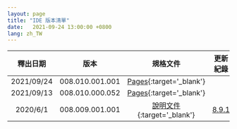 ```yaml
---
layout: page
title: "IDE 版本清單"
date:   2021-09-24 13:00:00 +0800
lang: zh_TW
---
```



|釋出日期|版本|規格文件|更新紀錄|
|:-:|:-:|:-:|:-:|
|2021/09/24|008.010.001.001|[Pages](https://pages.ruru.tw/#/8.10.1/UPDATE/ITEM_5/IDE/README){:target='_blank'}||
|2021/09/13|008.010.000.052|[Pages](https://pages.ruru.tw/#/8.10.0/UPDATE/ITEM_25/IDE/README){:target='_blank'}||
|2020/6/1|008.009.001.001|[說明文件](/library/8.9.1/index.html){:target='_blank'}|[8.9.1](/INSTALLS/RTE/UPDATE/8.9.2.html)|